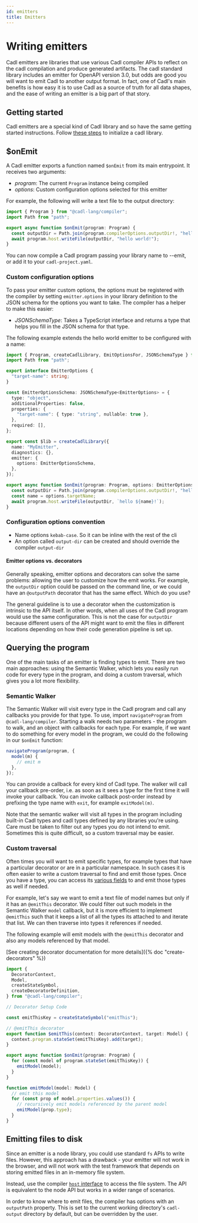 ```yaml
---
id: emitters
title: Emitters
---
```


# Writing emitters

Cadl emitters are libraries that use various Cadl compiler APIs to reflect on the cadl compilation and produce generated artifacts. The cadl standard library includes an emitter for OpenAPI version 3.0, but odds are good you will want to emit Cadl to another output format. In fact, one of Cadl's main benefits is how easy it is to use Cadl as a source of truth for all data shapes, and the ease of writing an emitter is a big part of that story.

## Getting started

Cadl emitters are a special kind of Cadl library and so have the same getting started instructions. Follow [these steps](#todo) to initialize a cadl library.

## $onEmit

A Cadl emitter exports a function named `$onEmit` from its main entrypoint. It receives two arguments:

- _program_: The current `Program` instance being compiled
- _options_: Custom configuration options selected for this emitter

For example, the following will write a text file to the output directory:

```typescript
import { Program } from "@cadl-lang/compiler";
import Path from "path";

export async function $onEmit(program: Program) {
  const outputDir = Path.join(program.compilerOptions.outputDir!, "hello.txt");
  await program.host.writeFile(outputDir, "hello world!");
}
```

You can now compile a Cadl program passing your library name to --emit, or add it to your `cadl-project.yaml`.

### Custom configuration options

To pass your emitter custom options, the options must be registered with the compiler by setting `emitter.options` in your library definition to the JSON schema for the options you want to take. The compiler has a helper to make this easier:

- _JSONSchemaType_: Takes a TypeScript interface and returns a type that helps you fill in the JSON schema for that type.

The following example extends the hello world emitter to be configured with a name:

```typescript
import { Program, createCadlLibrary, EmitOptionsFor, JSONSchemaType } from "@cadl-lang/compiler";
import Path from "path";

export interface EmitterOptions {
  "target-name": string;
}

const EmitterOptionsSchema: JSONSchemaType<EmitterOptions> = {
  type: "object",
  additionalProperties: false,
  properties: {
    "target-name": { type: "string", nullable: true },
  },
  required: [],
};

export const $lib = createCadlLibrary({
  name: "MyEmitter",
  diagnostics: {},
  emitter: {
    options: EmitterOptionsSchema,
  },
});

export async function $onEmit(program: Program, options: EmitterOptions) {
  const outputDir = Path.join(program.compilerOptions.outputDir!, "hello.txt");
  const name = options.targetName;
  await program.host.writeFile(outputDir, `hello ${name}!`);
}
```

### Configuration options convention

- Name options `kebab-case`. So it can be inline with the rest of the cli
- An option called `output-dir` can be created and should override the compiler `output-dir`

#### Emitter options vs. decorators

Generally speaking, emitter options and decorators can solve the same problems: allowing the user to customize how the emit works. For example, the `outputDir` option could be passed on the command line, or we could have an `@outputPath` decorator that has the same effect. Which do you use?

The general guideline is to use a decorator when the customization is intrinsic to the API itself. In other words, when all uses of the Cadl program would use the same configuration. This is not the case for `outputDir` because different users of the API might want to emit the files in different locations depending on how their code generation pipeline is set up.

## Querying the program

One of the main tasks of an emitter is finding types to emit. There are two main approaches: using the Semantic Walker, which lets you easily run code for every type in the program, and doing a custom traversal, which gives you a lot more flexibility.

### Semantic Walker

The Semantic Walker will visit every type in the Cadl program and call any callbacks you provide for that type. To use, import `navigateProgram` from `@cadl-lang/compiler`. Starting a walk needs two parameters - the program to walk, and an object with callbacks for each type. For example, if we want to do something for every model in the program, we could do the following in our `$onEmit` function:

```typescript
navigateProgram(program, {
  model(m) {
    // emit m
  },
});
```

You can provide a callback for every kind of Cadl type. The walker will call your callback pre-order, i.e. as soon as it sees a type for the first time it will invoke your callback. You can invoke callback post-order instead by prefixing the type name with `exit`, for example `exitModel(m)`.

Note that the semantic walker will visit all types in the program including built-in Cadl types and cadl types defined by any libraries you're using. Care must be taken to filter out any types you do not intend to emit. Sometimes this is quite difficult, so a custom traversal may be easier.

### Custom traversal

Often times you will want to emit specific types, for example types that have a particular decorator or are in a particular namespace. In such cases it is often easier to write a custom traversal to find and emit those types. Once you have a type, you can access its [various fields](#todo) to and emit those types as well if needed.

For example, let's say we want to emit a text file of model names but only if it has an `@emitThis` decorator. We could filter out such models in the Semantic Walker `model` callback, but it is more efficient to implement `@emitThis` such that it keeps a list of all the types its attached to and iterate that list. We can then traverse into types it references if needed.

The following example will emit models with the `@emitThis` decorator and also any models referenced by that model.

[See creating decorator documentation for more details]({% doc "create-decorators" %})

```typescript
import {
  DecoratorContext,
  Model,
  createStateSymbol,
  createDecoratorDefinition,
} from "@cadl-lang/compiler";

// Decorator Setup Code

const emitThisKey = createStateSymbol("emitThis");

// @emitThis decorator
export function $emitThis(context: DecoratorContext, target: Model) {
  context.program.stateSet(emitThisKey).add(target);
}

export async function $onEmit(program: Program) {
  for (const model of program.stateSet(emitThisKey)) {
    emitModel(model);
  }
}

function emitModel(model: Model) {
  // emit this model
  for (const prop of model.properties.values()) {
    // recursively emit models referenced by the parent model
    emitModel(prop.type);
  }
}
```

## Emitting files to disk

Since an emitter is a node library, you could use standard `fs` APIs to write files. However, this approach has a drawback - your emitter will not work in the browser, and will not work with the test framework that depends on storing emitted files in an in-memory file system.

Instead, use the compiler [`host` interface](#todo) to access the file system. The API is equivalent to the node API but works in a wider range of scenarios.

In order to know where to emit files, the compiler has options with an `outputPath` property. This is set to the current working directory's `cadl-output` directory by default, but can be overridden by the user.
